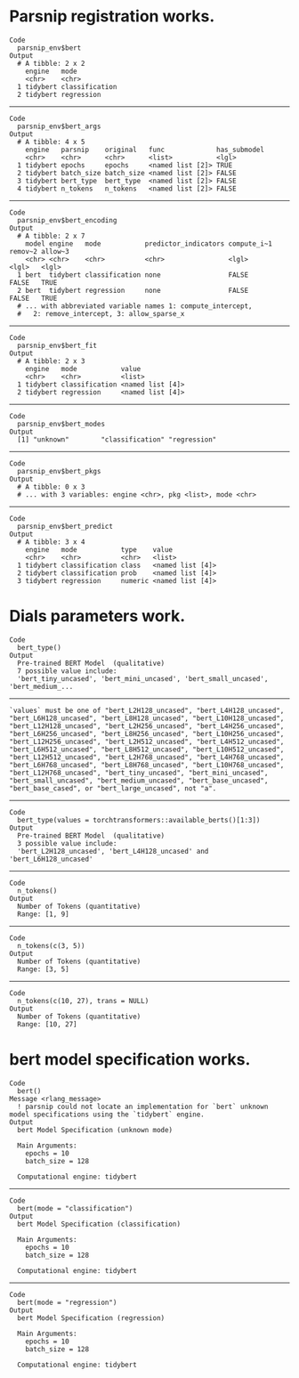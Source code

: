 # Parsnip registration works.

    Code
      parsnip_env$bert
    Output
      # A tibble: 2 x 2
        engine   mode          
        <chr>    <chr>         
      1 tidybert classification
      2 tidybert regression    

---

    Code
      parsnip_env$bert_args
    Output
      # A tibble: 4 x 5
        engine   parsnip    original   func             has_submodel
        <chr>    <chr>      <chr>      <list>           <lgl>       
      1 tidybert epochs     epochs     <named list [2]> TRUE        
      2 tidybert batch_size batch_size <named list [2]> FALSE       
      3 tidybert bert_type  bert_type  <named list [2]> FALSE       
      4 tidybert n_tokens   n_tokens   <named list [2]> FALSE       

---

    Code
      parsnip_env$bert_encoding
    Output
      # A tibble: 2 x 7
        model engine   mode           predictor_indicators compute_i~1 remov~2 allow~3
        <chr> <chr>    <chr>          <chr>                <lgl>       <lgl>   <lgl>  
      1 bert  tidybert classification none                 FALSE       FALSE   TRUE   
      2 bert  tidybert regression     none                 FALSE       FALSE   TRUE   
      # ... with abbreviated variable names 1: compute_intercept,
      #   2: remove_intercept, 3: allow_sparse_x

---

    Code
      parsnip_env$bert_fit
    Output
      # A tibble: 2 x 3
        engine   mode           value           
        <chr>    <chr>          <list>          
      1 tidybert classification <named list [4]>
      2 tidybert regression     <named list [4]>

---

    Code
      parsnip_env$bert_modes
    Output
      [1] "unknown"        "classification" "regression"    

---

    Code
      parsnip_env$bert_pkgs
    Output
      # A tibble: 0 x 3
      # ... with 3 variables: engine <chr>, pkg <list>, mode <chr>

---

    Code
      parsnip_env$bert_predict
    Output
      # A tibble: 3 x 4
        engine   mode           type    value           
        <chr>    <chr>          <chr>   <list>          
      1 tidybert classification class   <named list [4]>
      2 tidybert classification prob    <named list [4]>
      3 tidybert regression     numeric <named list [4]>

# Dials parameters work.

    Code
      bert_type()
    Output
      Pre-trained BERT Model  (qualitative)
      7 possible value include:
      'bert_tiny_uncased', 'bert_mini_uncased', 'bert_small_uncased', 'bert_medium_... 

---

    `values` must be one of "bert_L2H128_uncased", "bert_L4H128_uncased", "bert_L6H128_uncased", "bert_L8H128_uncased", "bert_L10H128_uncased", "bert_L12H128_uncased", "bert_L2H256_uncased", "bert_L4H256_uncased", "bert_L6H256_uncased", "bert_L8H256_uncased", "bert_L10H256_uncased", "bert_L12H256_uncased", "bert_L2H512_uncased", "bert_L4H512_uncased", "bert_L6H512_uncased", "bert_L8H512_uncased", "bert_L10H512_uncased", "bert_L12H512_uncased", "bert_L2H768_uncased", "bert_L4H768_uncased", "bert_L6H768_uncased", "bert_L8H768_uncased", "bert_L10H768_uncased", "bert_L12H768_uncased", "bert_tiny_uncased", "bert_mini_uncased", "bert_small_uncased", "bert_medium_uncased", "bert_base_uncased", "bert_base_cased", or "bert_large_uncased", not "a".

---

    Code
      bert_type(values = torchtransformers::available_berts()[1:3])
    Output
      Pre-trained BERT Model  (qualitative)
      3 possible value include:
      'bert_L2H128_uncased', 'bert_L4H128_uncased' and 'bert_L6H128_uncased' 

---

    Code
      n_tokens()
    Output
      Number of Tokens (quantitative)
      Range: [1, 9]

---

    Code
      n_tokens(c(3, 5))
    Output
      Number of Tokens (quantitative)
      Range: [3, 5]

---

    Code
      n_tokens(c(10, 27), trans = NULL)
    Output
      Number of Tokens (quantitative)
      Range: [10, 27]

# bert model specification works.

    Code
      bert()
    Message <rlang_message>
      ! parsnip could not locate an implementation for `bert` unknown model specifications using the `tidybert` engine.
    Output
      bert Model Specification (unknown mode)
      
      Main Arguments:
        epochs = 10
        batch_size = 128
      
      Computational engine: tidybert 
      

---

    Code
      bert(mode = "classification")
    Output
      bert Model Specification (classification)
      
      Main Arguments:
        epochs = 10
        batch_size = 128
      
      Computational engine: tidybert 
      

---

    Code
      bert(mode = "regression")
    Output
      bert Model Specification (regression)
      
      Main Arguments:
        epochs = 10
        batch_size = 128
      
      Computational engine: tidybert 
      

